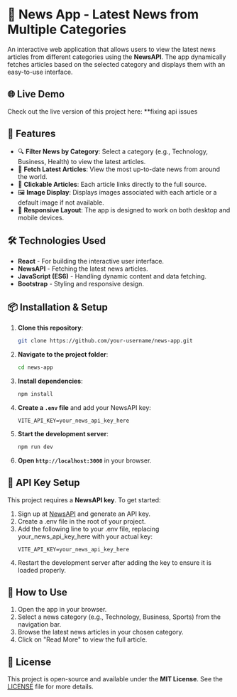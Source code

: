 # 🌟 News App - Latest News from Multiple Categories

An interactive web application that allows users to view the latest news articles from different categories using the **NewsAPI**. The app dynamically fetches articles based on the selected category and displays them with an easy-to-use interface.

## 🌐 Live Demo

Check out the live version of this project here: **fixing api issues

## 🚀 Features  
- 🔍 **Filter News by Category**: Select a category (e.g., Technology, Business, Health) to view the latest articles.  
- 📄 **Fetch Latest Articles**: View the most up-to-date news from around the world.  
- 📰 **Clickable Articles**: Each article links directly to the full source.  
- 🖼 **Image Display**: Displays images associated with each article or a default image if not available.  
- 📑 **Responsive Layout**: The app is designed to work on both desktop and mobile devices.

## 🛠 Technologies Used  
- **React** - For building the interactive user interface.  
- **NewsAPI** - Fetching the latest news articles.  
- **JavaScript (ES6)** - Handling dynamic content and data fetching.  
- **Bootstrap** - Styling and responsive design.

## 📦 Installation & Setup  

1. **Clone this repository**:
    ```bash
    git clone https://github.com/your-username/news-app.git
    ```

2. **Navigate to the project folder**:
    ```bash
    cd news-app
    ```

3. **Install dependencies**:
    ```bash
    npm install
    ```

4. **Create a `.env` file** and add your NewsAPI key:
    ```env
    VITE_API_KEY=your_news_api_key_here
    ```

5. **Start the development server**:
    ```bash
    npm run dev
    ```

6. **Open `http://localhost:3000`** in your browser.

## 🔑 API Key Setup

This project requires a **NewsAPI key**. To get started:

1. Sign up at [NewsAPI](https://newsapi.org/) and generate an API key.
2. Create a .env file in the root of your project.
3. Add the following line to your .env file, replacing your_news_api_key_here with your actual key:
    ```env
    VITE_API_KEY=your_news_api_key_here
    ```
4. Restart the development server after adding the key to ensure it is loaded properly.

## 🚀 How to Use

1. Open the app in your browser.
2. Select a news category (e.g., Technology, Business, Sports) from the navigation bar.
3. Browse the latest news articles in your chosen category.
4. Click on "Read More" to view the full article.

## 📜 License

This project is open-source and available under the **MIT License**. See the [LICENSE](LICENSE) file for more details.
